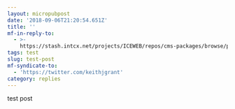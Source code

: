 ```yaml
---
layout: micropubpost
date: '2018-09-06T21:20:54.651Z'
title: ''
mf-in-reply-to:
  - >-
    https://stash.intcx.net/projects/ICEWEB/repos/cms-packages/browse/packages/cms-component-notification-history/src/components
tags: test
slug: test-post
mf-syndicate-to:
  - 'https://twitter.com/keithjgrant'
category: replies
---
```

test post
